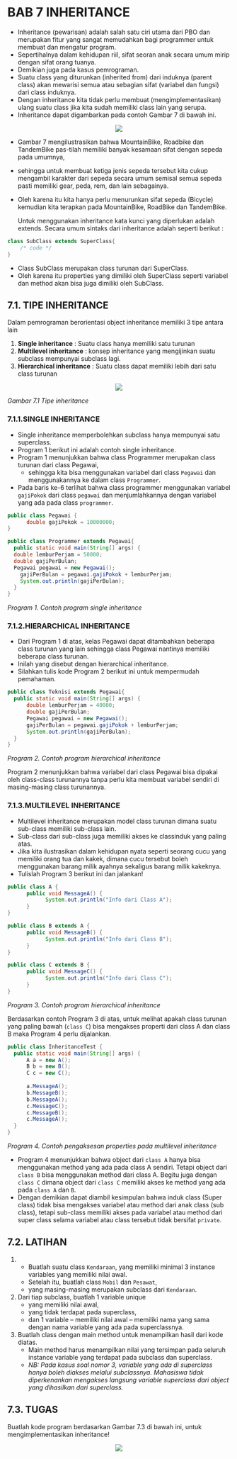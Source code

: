 # BAB 7 INHERITANCE
- Inheritance (pewarisan) adalah salah satu ciri utama dari PBO dan merupakan fitur yang sangat memudahkan bagi programmer untuk membuat dan mengatur program. 
- Sepertihalnya dalam kehidupan riil, sifat seoran anak secara umum mirip dengan sifat orang tuanya. 
- Demikian juga pada kasus pemrograman. 
- Suatu class yang diturunkan (inherited from) dari induknya (parent class) akan mewarisi semua atau sebagian sifat (variabel dan fungsi) dari class induknya. 
- Dengan inheritance kita tidak perlu membuat (mengimplementasikan) ulang suatu class jika kita sudah memiliki class lain yang serupa. 
- Inheritance dapat digambarkan pada contoh Gambar 7 di bawah ini.

<p align="center">
  <img src="https://github.com/irwandirefraugati/Pemrograman-Java-SMT-4/blob/main/Praktikum%2007%20-%20Inheritance/images/7.jpg">
</p>

- Gambar 7 mengilustrasikan bahwa MountainBike, Roadbike dan TandemBike pas-tilah memiliki banyak kesamaan sifat dengan sepeda pada umumnya, 
- sehingga untuk membuat ketiga jenis sepeda tersebut kita cukup mengambil karakter dari sepeda secara umum semisal semua sepeda pasti memiliki gear, peda, rem, dan lain sebagainya. 
- Oleh karena itu kita hanya perlu menurunkan sifat sepeda (Bicycle) kemudian kita terapkan pada MountainBike, RoadBike dan TandemBike.
  
   Untuk menggunakan inheritance kata kunci yang diperlukan adalah extends. Secara umum sintaks dari inheritance adalah seperti berikut :
```java
class SubClass extends SuperClass{
	/* code */
}
```
- Class SubClass merupakan class turunan dari SuperClass. 
- Oleh karena itu properties yang dimiliki oleh SuperClass seperti variabel dan method akan bisa juga dimiliki oleh SubClass.
## 7.1. TIPE INHERITANCE
Dalam pemrograman berorientasi object inheritance memiliki 3 tipe antara lain
1. **Single inheritance** : Suatu class hanya memiliki satu turunan
2. **Multilevel inheritance** : konsep inheritance yang mengijinkan suatu subclass mempunyai subclass lagi.
3. **Hierarchical inheritance** : Suatu class dapat memiliki lebih dari satu class turunan

<p align="center">
  <img src="https://github.com/irwandirefraugati/Pemrograman-Java-SMT-4/blob/main/Praktikum%2007%20-%20Inheritance/images/7.1.jpg">
</p>

_Gambar 7.1 Tipe inheritance_
### 7.1.1.SINGLE INHERITANCE
- Single inheritance memperbolehkan subclass hanya mempunyai satu superclass. 
- Program 1 berikut ini adalah contoh single inheritance. 
- Program 1 menunjukkan bahwa class Programmer merupakan class turunan dari class Pegawai, 
  - sehingga kita bisa menggunakan variabel dari class `Pegawai` dan menggunakannya ke dalam class `Programmer`. 
- Pada baris ke-6 terlihat bahwa class programmer menggunakan variabel `gajiPokok` dari class `pegawai` dan menjumlahkannya dengan variabel yang ada pada class `programmer`.
```java
public class Pegawai {
      double gajiPokok = 10000000;
}
```
```java
public class Programmer extends Pegawai{
  public static void main(String[] args) {
  double lemburPerjam = 50000;
  double gajiPerBulan;
  Pegawai pegawai = new Pegawai();
    gajiPerBulan = pegawai.gajiPokok + lemburPerjam;
    System.out.println(gajiPerBulan);
  }
}
```
_Program 1. Contoh program single inheritance_
### 7.1.2.HIERARCHICAL INHERITANCE
- Dari Program 1 di atas, kelas Pegawai dapat ditambahkan beberapa class turunan yang lain sehingga class Pegawai nantinya memiliki beberapa class turunan. 
- Inilah yang disebut dengan hierarchical inheritance. 
- Silahkan tulis kode Program 2 berikut ini untuk mempermudah pemahaman.
```java
public class Teknisi extends Pegawai{
  public static void main(String[] args) {
      double lemburPerjam = 40000;
      double gajiPerBulan;
      Pegawai pegawai = new Pegawai();
      gajiPerBulan = pegawai.gajiPokok + lemburPerjam;
      System.out.println(gajiPerBulan);
  }
}
```
_Program 2. Contoh program hierarchical inheritance_

Program 2 menunjukkan bahwa variabel dari class Pegawai bisa dipakai oleh class-class turunannya tanpa perlu kita membuat variabel sendiri di masing-masing class turunannya.
### 7.1.3.MULTILEVEL INHERITANCE
- Multilevel inheritance merupakan model class turunan dimana suatu sub-class memiliki sub-class lain. 
- Sub-class dari sub-class juga memiliki akses ke classinduk yang paling atas. 
- Jika kita ilustrasikan dalam kehidupan nyata seperti seorang cucu yang memiliki orang tua dan kakek, dimana cucu tersebut boleh menggunakan barang milik ayahnya sekaligus barang milik kakeknya. 
- Tulislah Program 3 berikut ini dan jalankan!
```java
public class A {
      public void MessageA() {
            System.out.println("Info dari Class A");
      }
}
```
```java
public class B extends A {
      public void MessageB() {
            System.out.println("Info dari Class B");
      }
}
```
```java
public class C extends B {
      public void MessageC() {
            System.out.println("Info dari Class C");
      }
}
```
_Program 3. Contoh program hierarchical inheritance_

Berdasarkan contoh Program 3 di atas, untuk melihat apakah class turunan yang paling bawah (`class C`) bisa mengakses properti dari class A dan class B maka Program 4 perlu dijalankan.
```java
public class InheritanceTest {
  public static void main(String[] args) {
      A a = new A();
      B b = new B();
      C c = new C();
      
      a.MessageA();
      b.MessageB();
      b.MessageA();
      c.MessageC();
      c.MessageB();
      c.MessageA();
  }
}
```

_Program 4. Contoh pengaksesan properties pada multilevel inheritance_

- Program 4 menunjukkan bahwa object dari `class A` hanya bisa
menggunakan method yang ada pada class A sendiri. Tetapi object dari `class
B` bisa menggunakan method dari class A. Begitu juga dengan `class C` dimana
object dari `class C` memiliki akses ke method yang ada pada `class A` dan `B`.
- Dengan demikian dapat diambil kesimpulan bahwa induk class (Super class) tidak
bisa mengakses variabel atau method dari anak class (sub class), tetapi sub-class
memiliki akses pada variabel atau method dari super class selama variabel atau class
tersebut tidak bersifat `private`.
## 7.2. LATIHAN
1. - Buatlah suatu class `Kendaraan`, yang memiliki minimal 3 instance variables
yang memiliki nilai awal. 
   - Setelah itu, buatlah class `Mobil` dan `Pesawat`, 
   - yang
masing-masing merupakan subclass dari `Kendaraan`.
2. Dari tiap subclass, buatlah 1 variable unique 
   - yang memiliki nilai awal, 
   - yang tidak terdapat pada superclass, 
   - dan 1 variable – memiliki nilai awal – memiliki
nama yang sama dengan nama variable yang ada pada superclassnya.
3. Buatlah class dengan main method untuk menampilkan hasil dari kode diatas.
   - Main method harus menampilkan nilai yang tersimpan pada seluruh instance
variable yang terdapat pada subclass dan superclass.
   - _NB: Pada kasus soal nomor 3, variable yang ada di superclass hanya boleh
diakses melalui subclassnya. Mahasiswa tidak diperkenankan mengakses
langsung variable superclass dari object yang dihasilkan dari superclass._
## 7.3. TUGAS
Buatlah kode program berdasarkan Gambar 7.3 di bawah ini, untuk
mengimplementasikan inheritance!

<p align="center">
  <img src="https://github.com/irwandirefraugati/Pemrograman-Java-SMT-4/blob/main/Praktikum%2007%20-%20Inheritance/images/7.3.jpg">
</p>
